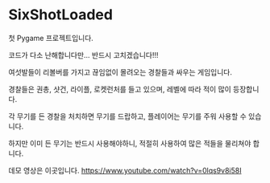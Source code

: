 # SixShotLoaded
첫 Pygame 프로젝트입니다.

코드가 다소 난해합니다만... 반드시 고치겠습니다!!!


여섯발들이 리볼버를 가지고 끊임없이 몰려오는 경찰들과 싸우는 게임입니다.

경찰들은 권총, 샷건, 라이플, 로켓런처를 들고 있으며, 레벨에 따라 적이 많이 등장합니다.

각 무기를 든 경찰을 처치하면 무기를 드랍하고, 플레이어는 무기를 주워 사용할 수 있습니다.

하지만 이미 든 무기는 반드시 사용해야하니, 적절히 사용하여 많은 적들을 물리쳐야 합니다.

데모 영상은 이곳입니다.
https://www.youtube.com/watch?v=0lqs9v8i58I

